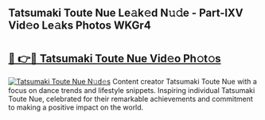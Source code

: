 ## Tatsumaki Toute Nue Le𝚊k𝚎d N𝚞𝚍e - Part-lXV Vid𝚎o Le𝚊ks Photos WKGr4

# <h2><a href="http://fb33k7.evod.top/?m=Tatsumaki+Toute+Nue">🔗 👉🔴 Tatsumaki Toute Nue Vid𝚎o Ph𝚘t𝚘s</a></h2>

[![Tatsumaki Toute Nue N𝚞d𝚎s](https://i.imgur.com/8V9OHl7.gif)](http://fb33k7.evod.top/?m=Tatsumaki+Toute+Nue)
Content creator Tatsumaki Toute Nue with a focus on dance trends and lifestyle snippets. Inspiring individual Tatsumaki Toute Nue, celebrated for their remarkable achievements and commitment to making a positive impact on the world. 
